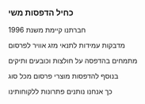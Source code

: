 ### כחיל הדפסות משי

חברתנו קיימת משנת 1996

מדבקות עמידות לתנאי מזג אוויר לפרסום

מתמחים בהדפסה על חולצות וכובעים ותיקים

בנוסף להדפסות מוצרי פרסום מכל סוג

כך אנחנו נותנים פתרונות ללקוחותינו
